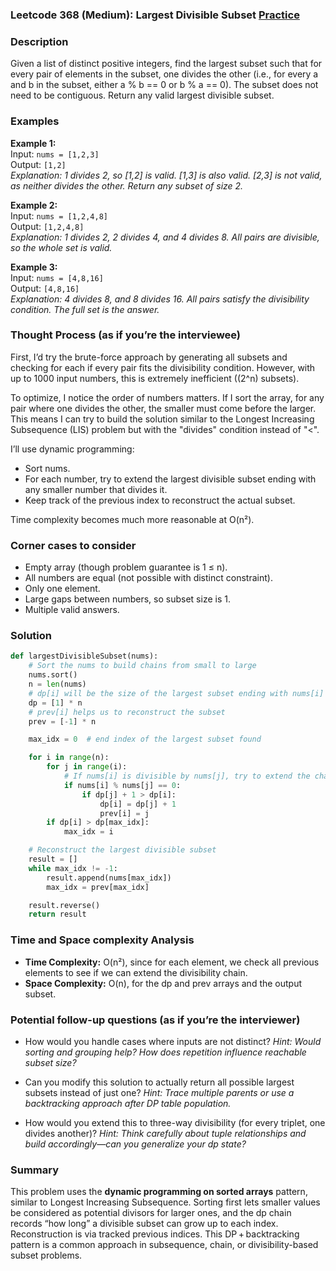 ### Leetcode 368 (Medium): Largest Divisible Subset [Practice](https://leetcode.com/problems/largest-divisible-subset)

### Description  
Given a list of distinct positive integers, find the largest subset such that for every pair of elements in the subset, one divides the other (i.e., for every a and b in the subset, either a % b == 0 or b % a == 0). The subset does not need to be contiguous. Return any valid largest divisible subset.

### Examples  

**Example 1:**  
Input: `nums = [1,2,3]`  
Output: `[1,2]`  
*Explanation: 1 divides 2, so [1,2] is valid. [1,3] is also valid. [2,3] is not valid, as neither divides the other. Return any subset of size 2.*

**Example 2:**  
Input: `nums = [1,2,4,8]`  
Output: `[1,2,4,8]`  
*Explanation: 1 divides 2, 2 divides 4, and 4 divides 8. All pairs are divisible, so the whole set is valid.*

**Example 3:**  
Input: `nums = [4,8,16]`  
Output: `[4,8,16]`  
*Explanation: 4 divides 8, and 8 divides 16. All pairs satisfy the divisibility condition. The full set is the answer.*

### Thought Process (as if you’re the interviewee)  
First, I’d try the brute-force approach by generating all subsets and checking for each if every pair fits the divisibility condition. However, with up to 1000 input numbers, this is extremely inefficient (\(2^n\) subsets).

To optimize, I notice the order of numbers matters. If I sort the array, for any pair where one divides the other, the smaller must come before the larger. This means I can try to build the solution similar to the Longest Increasing Subsequence (LIS) problem but with the "divides" condition instead of "<".

I’ll use dynamic programming:
- Sort nums.
- For each number, try to extend the largest divisible subset ending with any smaller number that divides it.
- Keep track of the previous index to reconstruct the actual subset.

Time complexity becomes much more reasonable at O(n²).

### Corner cases to consider  
- Empty array (though problem guarantee is 1 ≤ n).
- All numbers are equal (not possible with distinct constraint).
- Only one element.
- Large gaps between numbers, so subset size is 1.
- Multiple valid answers.

### Solution

```python
def largestDivisibleSubset(nums):
    # Sort the nums to build chains from small to large
    nums.sort()
    n = len(nums)
    # dp[i] will be the size of the largest subset ending with nums[i]
    dp = [1] * n
    # prev[i] helps us to reconstruct the subset
    prev = [-1] * n

    max_idx = 0  # end index of the largest subset found

    for i in range(n):
        for j in range(i):
            # If nums[i] is divisible by nums[j], try to extend the chain
            if nums[i] % nums[j] == 0:
                if dp[j] + 1 > dp[i]:
                    dp[i] = dp[j] + 1
                    prev[i] = j
        if dp[i] > dp[max_idx]:
            max_idx = i

    # Reconstruct the largest divisible subset
    result = []
    while max_idx != -1:
        result.append(nums[max_idx])
        max_idx = prev[max_idx]

    result.reverse()
    return result
```

### Time and Space complexity Analysis  

- **Time Complexity:** O(n²), since for each element, we check all previous elements to see if we can extend the divisibility chain.
- **Space Complexity:** O(n), for the dp and prev arrays and the output subset.

### Potential follow-up questions (as if you’re the interviewer)  

- How would you handle cases where inputs are not distinct?
  *Hint: Would sorting and grouping help? How does repetition influence reachable subset size?*

- Can you modify this solution to actually return all possible largest subsets instead of just one?
  *Hint: Trace multiple parents or use a backtracking approach after DP table population.*

- How would you extend this to three-way divisibility (for every triplet, one divides another)?
  *Hint: Think carefully about tuple relationships and build accordingly—can you generalize your dp state?*

### Summary
This problem uses the **dynamic programming on sorted arrays** pattern, similar to Longest Increasing Subsequence. Sorting first lets smaller values be considered as potential divisors for larger ones, and the dp chain records “how long” a divisible subset can grow up to each index. Reconstruction is via tracked previous indices. This DP + backtracking pattern is a common approach in subsequence, chain, or divisibility-based subset problems.